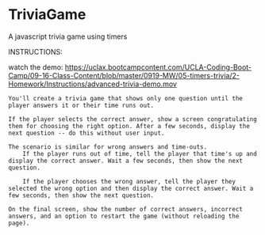 # TriviaGame
A javascript trivia game using timers

INSTRUCTIONS:

watch the demo:
https://uclax.bootcampcontent.com/UCLA-Coding-Boot-Camp/09-16-Class-Content/blob/master/0919-MW/05-timers-trivia/2-Homework/Instructions/advanced-trivia-demo.mov

    You'll create a trivia game that shows only one question until the player answers it or their time runs out.

    If the player selects the correct answer, show a screen congratulating them for choosing the right option. After a few seconds, display the next question -- do this without user input.

    The scenario is similar for wrong answers and time-outs.
        If the player runs out of time, tell the player that time's up and display the correct answer. Wait a few seconds, then show the next question.
        
        If the player chooses the wrong answer, tell the player they selected the wrong option and then display the correct answer. Wait a few seconds, then show the next question.

    On the final screen, show the number of correct answers, incorrect answers, and an option to restart the game (without reloading the page).
